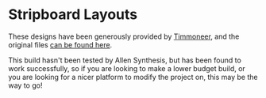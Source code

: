 # Stripboard Layouts

These designs have been generously provided by [Timmoneer](https://github.com/stripboard-layouts), and the original files [can be found here](https://github.com/stripboard-layouts/lament-for-mills/tree/main/Allen%20Synthesis%20EuroPi).
  
This build hasn't been tested by Allen Synthesis, but has been found to work successfully, so if you are looking to make a lower budget build, or you are looking for a nicer platform to modify the project on, this may be the way to go!
